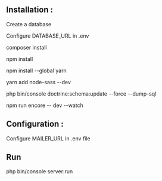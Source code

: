 
## Installation :

Create a database

Configure DATABASE_URL in .env

composer install

npm install

npm install --global yarn

yarn add node-sass --dev

php bin/console doctrine:schema:update --force --dump-sql

npm run encore -- dev --watch

## Configuration :

Configure MAILER_URL in .env file

## Run

php bin/console server:run

